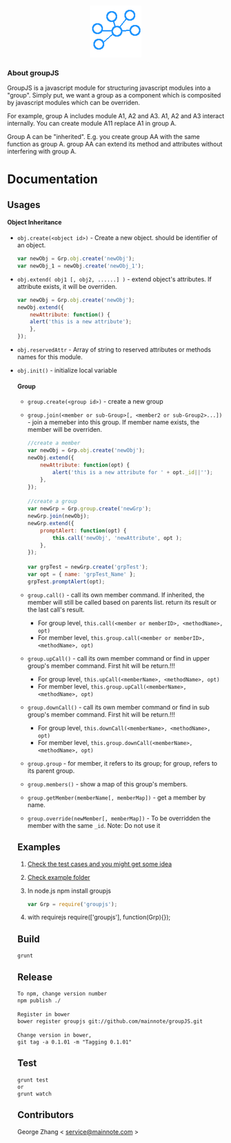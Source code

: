 <p align="center">
  <img src="https://github.com/mainnote/groupJS/blob/master/logo.png" alt="groupJS logo" />
</p>

### About groupJS

GroupJS is a javascript module for structuring javascript modules into a "group". Simply put, we want a group as a component which is composited by javascript modules which can be overriden.

For example, group A includes module A1, A2 and A3. A1, A2 and A3 interact internally. You can create module A11 replace A1 in group A.

Group A can be "inherited". E.g. you create group AA with the same function as group A. group AA can extend its method and attributes without interfering with group A.

# Documentation

## Usages
#### Object Inheritance

* `obj.create(<object id>)` - Create a new object. <object id> should be identifier of an object.
    ```javascript
    var newObj = Grp.obj.create('newObj');
    var newObj_1 = newObj.create('newObj_1');
    ```

* `obj.extend( obj1 [, obj2, ......] )` - extend object's attributes. If attribute exists, it will be overriden.    
    ```javascript
    var newObj = Grp.obj.create('newObj');
    newObj.extend({
        newAttribute: function() {
        alert('this is a new attribute');
        },
    });
    ```

* `obj.reservedAttr` - Array of string to reserved attributes or methods names for this module.

* `obj.init()` - initialize local variable

#### Group

* `group.create(<group id>)` - create a new group

* `group.join(<member or sub-Group>[, <member2 or sub-Group2>...])` - join a memeber into this group. If member name exists, the member will be overriden.

    ```javascript
    //create a member
    var newObj = Grp.obj.create('newObj');
    newObj.extend({
        newAttribute: function(opt) {
            alert('this is a new attribute for ' + opt._id||'');
        },
    });

    //create a group
    var newGrp = Grp.group.create('newGrp');
    newGrp.join(newObj);
    newGrp.extend({
        promptAlert: function(opt) {
            this.call('newObj', 'newAttribute', opt );
        },
    });

    var grpTest = newGrp.create('grpTest');
    var opt = { name: 'grpTest_Name' };
    grpTest.promptAlert(opt);
    ```

* `group.call()`  - call its own member command. If inherited, the member will still be called based on parents list. return its result or the last call's result.

    * For group level, `this.call(<member or memberID>, <methodName>, opt)`
    * For member level, `this.group.call(<member or memberID>, <methodName>, opt)`

* `group.upCall()`  - call its own member command or find in upper group's member command.  First hit will be return.!!!

    * For group level, `this.upCall(<memberName>, <methodName>, opt)`
    * For member level, `this.group.upCall(<memberName>, <methodName>, opt)`

* `group.downCall()`  - call its own member command or find in sub group's member command. First hit will be return.!!!

    * For group level, `this.downCall(<memberName>, <methodName>, opt)`
    * For member level, `this.group.downCall(<memberName>, <methodName>, opt)`

* `group.group` - for member, it refers to its group; for group, refers to its parent group.  

* `group.members()` - show a map of this group's members.

* `group.getMember(memberName[, memberMap])` - get a member by name.

* `group.override(newMember[, memberMap])` - To be overridden the member with the same `_id`. Note: Do not use it


## Examples
1. [Check the test cases and you might get some idea](test/specs/global/globalSpec.js)
2. [Check example folder](examples/)
3. In node.js
    npm install groupjs

    ```javascript
    var Grp = require('groupjs');
    ```
4. with requirejs
    require(['groupjs'], function(Grp){});

## Build

    grunt

## Release

    To npm, change version number
    npm publish ./

    Register in bower
    bower register groupjs git://github.com/mainnote/groupJS.git

    Change version in bower,
    git tag -a 0.1.01 -m "Tagging 0.1.01"


## Test

    grunt test
    or
    grunt watch

## Contributors

George Zhang < service@mainnote.com >
